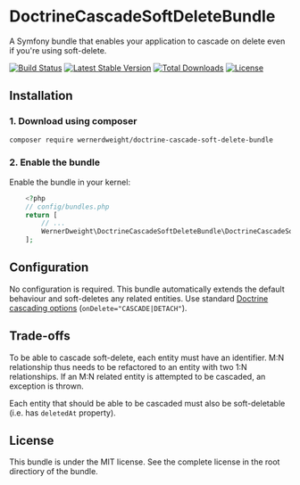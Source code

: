 DoctrineCascadeSoftDeleteBundle
====================================

A Symfony bundle that enables your application to cascade on delete even if you're using soft-delete.

[![Build Status](https://app.travis-ci.com/wernerdweight/DoctrineCascadeSoftDeleteBundle.svg?branch=master)](https://app.travis-ci.com/wernerdweight/DoctrineCascadeSoftDeleteBundle)
[![Latest Stable Version](https://poser.pugx.org/wernerdweight/doctrine-cascade-soft-delete-bundle/v/stable)](https://packagist.org/packages/wernerdweight/doctrine-cascade-soft-delete-bundle)
[![Total Downloads](https://poser.pugx.org/wernerdweight/doctrine-cascade-soft-delete-bundle/downloads)](https://packagist.org/packages/wernerdweight/doctrine-cascade-soft-delete-bundle)
[![License](https://poser.pugx.org/wernerdweight/doctrine-cascade-soft-delete-bundle/license)](https://packagist.org/packages/wernerdweight/doctrine-cascade-soft-delete-bundle)


Installation
------------

### 1. Download using composer

```bash
composer require wernerdweight/doctrine-cascade-soft-delete-bundle
```

### 2. Enable the bundle

Enable the bundle in your kernel:

```php
    <?php
    // config/bundles.php
    return [
        // ...
        WernerDweight\DoctrineCascadeSoftDeleteBundle\DoctrineCascadeSoftDeleteBundle::class => ['all' => true],
    ];
```

Configuration
------------

No configuration is required. This bundle automatically extends the default behaviour and soft-deletes any related entities. Use standard [Doctrine cascading options](https://www.doctrine-project.org/projects/doctrine-orm/en/2.6/reference/working-with-objects.html#removing-entities) (`onDelete="CASCADE|DETACH"`). 

Trade-offs
------------

To be able to cascade soft-delete, each entity must have an identifier. M:N relationship thus needs to be refactored to an entity with two 1:N relationships. If an M:N related entity is attempted to be cascaded, an exception is thrown.

Each entity that should be able to be cascaded must also be soft-deletable (i.e. has `deletedAt` property). 

License
-------
This bundle is under the MIT license. See the complete license in the root directiory of the bundle.

